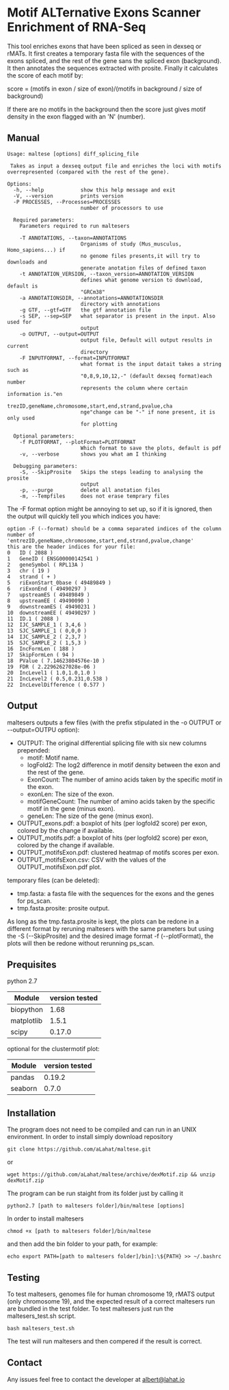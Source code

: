 # Motif ALTernative Exons Scanner Enrichment of RNA-Seq

This tool enriches exons that have been spliced as seen in dexseq or rMATs.
It first creates a temporary fasta file with the sequences of the exons spliced, and the rest of the gene sans the spliced exon (background).
It then annotates the sequences extracted with prosite. Finally it calculates the score of each motif by:

score = (motifs in exon / size of exon)/(motifs in background / size of background)

If there are no motifs in the background then the score just gives motif density in the exon flagged with an 'N' (number).

## Manual
```
Usage: maltese [options] diff_splicing_file

 Takes as input a dexseq output file and enriches the loci with motifs
overrepresented (compared with the rest of the gene).

Options:
  -h, --help            show this help message and exit
  -V, --version         prints version
  -P PROCESSES, --Processes=PROCESSES
                        number of processors to use

  Required parameters:
    Parameters required to run maltesers

    -T ANNOTATIONS, --taxon=ANNOTATIONS
                        Organisms of study (Mus_musculus, Homo_sapiens...) if
                        no genome files presents,it will try to downloads and
                        generate anotation files of defined taxon
    -t ANNOTATION_VERSION, --taxon_version=ANNOTATION_VERSION
                        defines what genome version to download, default is
                        "GRCm38"
    -a ANNOTATIONSDIR, --annotations=ANNOTATIONSDIR
                        directory with annotations
    -g GTF, --gtf=GTF   the gtf annotation file
    -s SEP, --sep=SEP   what separator is present in the input. Also used for
                        output
    -o OUTPUT, --output=OUTPUT
                        output file, Default will output results in current
                        directory
    -F INPUTFORMAT, --format=INPUTFORMAT
                        what format is the input datait takes a string such as
                        "0,8,9,10,12,-" (default dexseq format)each number
                        represents the column where certain information is."en
                        trezID,geneName,chromosome,start,end,strand,pvalue,cha
                        nge"change can be "-" if none present, it is only used
                        for plotting

  Optional parameters:
    -f PLOTFORMAT, --plotFormat=PLOTFORMAT
                        Which format to save the plots, default is pdf
    -v, --verbose       shows you what am I thinking

  Debugging parameters:
    -S, --SkipProsite   Skips the steps leading to analysing the prosite
                        output
    -p, --purge         delete all anotation files
    -m, --Tempfiles     does not erase temprary files
```
The -F format option might be annoying to set up, so if it is ignored, then the output will quickly tell you which indices you have:

```
option -F (--format) should be a comma separated indices of the column number of 'entrezID,geneName,chromosome,start,end,strand,pvalue,change'
this are the header indices for your file:
0 	ID ( 2088 )
1 	GeneID ( ENSG00000142541 )
2 	geneSymbol ( RPL13A )
3 	chr ( 19 )
4 	strand ( + )
5 	riExonStart_0base ( 49489849 )
6 	riExonEnd ( 49490297 )
7 	upstreamES ( 49489849 )
8 	upstreamEE ( 49490090 )
9 	downstreamES ( 49490231 )
10 	downstreamEE ( 49490297 )
11 	ID.1 ( 2088 )
12 	IJC_SAMPLE_1 ( 3,4,6 )
13 	SJC_SAMPLE_1 ( 0,0,0 )
14 	IJC_SAMPLE_2 ( 2,3,7 )
15 	SJC_SAMPLE_2 ( 1,5,3 )
16 	IncFormLen ( 188 )
17 	SkipFormLen ( 94 )
18 	PValue ( 7.14623804576e-10 )
19 	FDR ( 2.22962627028e-06 )
20 	IncLevel1 ( 1.0,1.0,1.0 )
21 	IncLevel2 ( 0.5,0.231,0.538 )
22 	IncLevelDifference ( 0.577 )

```
## Output

maltesers outputs a few files (with the prefix stipulated in the -o OUTPUT or --output=OUTPU option):
- OUTPUT: The original differential splicing file with six new columns prepended:
  - motif: Motif name.
  - logFold2: The	log2 difference in motif density between the exon and the rest of the gene.
  - ExonCount: The number of amino acids taken by the specific motif in the exon.
  - exonLen: The size of the exon.
  - motifGeneCount: The number of amino acids taken by the specific motif in the gene (minus exon).
  - geneLen: The size of the gene (minus exon).
- OUTPUT_exons.pdf: a boxplot of hits (per logfold2 score) per exon, colored by the change if available.
- OUTPUT_motifs.pdf: a boxplot of hits (per logfold2 score) per exon, colored by the change if available.
- OUTPUT_motifsExon.pdf: clustered heatmap of motifs scores per exon.
- OUTPUT_motifsExon.csv: CSV with the values of the OUTPUT_motifsExon.pdf plot.

temporary files (can be deleted):
- tmp.fasta: a fasta file with the sequences for the exons and the genes for ps_scan.
- tmp.fasta.prosite: prosite output.

As long as the tmp.fasta.prosite is kept, the plots can be redone in a different format by reruning maltesers with the same prameters but using the -S (--SkipProsite) and the desired image format -f (--plotFormat), the plots will then be redone without rerunning ps_scan.


## Prequisites

python 2.7

Module | version tested
-------|---------------
biopython| 1.68
matplotlib|1.5.1
scipy|0.17.0

optional for the clustermotif plot:

Module | version tested
-------|---------------
pandas|0.19.2
seaborn|0.7.0

## Installation
The program does not need to be compiled and can run in an UNIX environment.
In order to install simply download repository
```
git clone https://github.com/aLahat/maltese.git

```
or
```
wget https://github.com/aLahat/maltese/archive/dexMotif.zip && unzip dexMotif.zip
```
The program can be run staight from its folder just by calling it 
```
python2.7 [path to maltesers folder]/bin/maltese [options]
```
In order to install maltesers
```
chmod +x [path to maltesers folder]/bin/maltese
```
and then add the bin folder to your path, for example:
```
echo export PATH=[path to maltesers folder]/bin]:\${PATH} >> ~/.bashrc
```
## Testing
To test maltesers, genomes file for human chromosome 19, rMATS output (only chromosome 19), and the expected result of a correct maltesers run are bundled in the test folder.
To test maltesers just run the maltesers_test.sh script.
```
bash maltesers_test.sh
```
The test will run maltesers and then compered if the result is correct.

## Contact

Any issues feel free to contact the developer at albert@lahat.io
